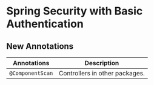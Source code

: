 # Spring Security with Basic Authentication

## New Annotations

|Annotations|Description|
|:-:|:-:|
|`@ComponentScan`|Controllers in other packages.|